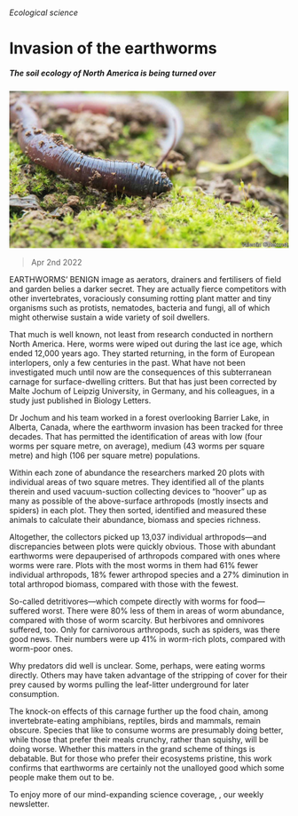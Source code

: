 ###### Ecological science

# Invasion of the earthworms 

##### The soil ecology of North America is being turned over 

![image](images/20220402_stp001.jpg) 

> Apr 2nd 2022 

EARTHWORMS’ BENIGN image as aerators, drainers and fertilisers of field and garden belies a darker secret. They are actually fierce competitors with other invertebrates, voraciously consuming rotting plant matter and tiny organisms such as protists, nematodes, bacteria and fungi, all of which might otherwise sustain a wide variety of soil dwellers.

That much is well known, not least from research conducted in northern North America. Here, worms were wiped out during the last ice age, which ended 12,000 years ago. They started returning, in the form of European interlopers, only a few centuries in the past. What have not been investigated much until now are the consequences of this subterranean carnage for surface-dwelling critters. But that has just been corrected by Malte Jochum of Leipzig University, in Germany, and his colleagues, in a study just published in Biology Letters.


Dr Jochum and his team worked in a forest overlooking Barrier Lake, in Alberta, Canada, where the earthworm invasion has been tracked for three decades. That has permitted the identification of areas with low (four worms per square metre, on average), medium (43 worms per square metre) and high (106 per square metre) populations.

Within each zone of abundance the researchers marked 20 plots with individual areas of two square metres. They identified all of the plants therein and used vacuum-suction collecting devices to “hoover” up as many as possible of the above-surface arthropods (mostly insects and spiders) in each plot. They then sorted, identified and measured these animals to calculate their abundance, biomass and species richness.

Altogether, the collectors picked up 13,037 individual arthropods—and discrepancies between plots were quickly obvious. Those with abundant earthworms were depauperised of arthropods compared with ones where worms were rare. Plots with the most worms in them had 61% fewer individual arthropods, 18% fewer arthropod species and a 27% diminution in total arthropod biomass, compared with those with the fewest.

So-called detritivores—which compete directly with worms for food—suffered worst. There were 80% less of them in areas of worm abundance, compared with those of worm scarcity. But herbivores and omnivores suffered, too. Only for carnivorous arthropods, such as spiders, was there good news. Their numbers were up 41% in worm-rich plots, compared with worm-poor ones.

Why predators did well is unclear. Some, perhaps, were eating worms directly. Others may have taken advantage of the stripping of cover for their prey caused by worms pulling the leaf-litter underground for later consumption.

The knock-on effects of this carnage further up the food chain, among invertebrate-eating amphibians, reptiles, birds and mammals, remain obscure. Species that like to consume worms are presumably doing better, while those that prefer their meals crunchy, rather than squishy, will be doing worse. Whether this matters in the grand scheme of things is debatable. But for those who prefer their ecosystems pristine, this work confirms that earthworms are certainly not the unalloyed good which some people make them out to be.

To enjoy more of our mind-expanding science coverage, , our weekly newsletter.

